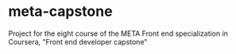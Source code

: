 # meta-capstone
Project for the eight course of the META Front end specialization in Coursera, "Front end developer capstone" 
